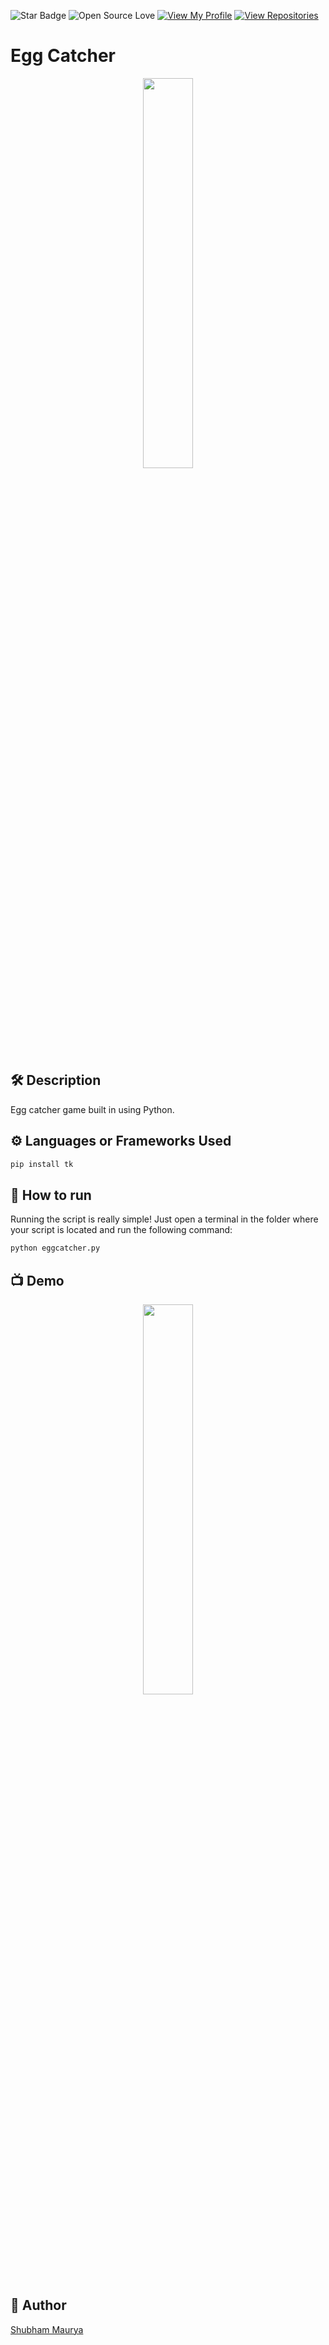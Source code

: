![Star Badge](https://img.shields.io/static/v1?label=%F0%9F%8C%9F&message=If%20Useful&style=style=flat&color=BC4E99)
![Open Source Love](https://badges.frapsoft.com/os/v1/open-source.svg?v=103)
[![View My Profile](https://img.shields.io/badge/View-My_Profile-green?logo=GitHub)](https://github.com/shubhammauryainfo)
[![View Repositories](https://img.shields.io/badge/View-My_Repositories-blue?logo=GitHub)](https://github.com/shubhammauryainfo?tab=repositories)

# Egg Catcher
<p align="center">
<img src="https://lh3.googleusercontent.com/gGELzDfgqxLvLQLxgn_LrhTQ9IrfFvrpMmRdN9fPHjSwzfew4QN22PyqRJwXZMGql7E" width=40% height=40%>

## 🛠️ Description

Egg catcher game built in using Python.

## ⚙️ Languages or Frameworks Used
```bash
pip install tk
```

## 🌟 How to run
Running the script is really simple! Just open a terminal in the folder where your script is located and run the following command:

```sh
python eggcatcher.py
```
## 📺 Demo
<p align="center">
<img src="https://github.com/ndleah/python-mini-project/blob/main/IMG/eggcatcher.gif" width=40% height=40%>

## 🤖 Author
[Shubham Maurya](https://github.com/shubhammauryainfo)
